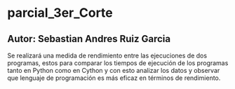 # parcial_3er_Corte

## Autor: Sebastian Andres Ruiz Garcia

Se realizará una medida de rendimiento entre las ejecuciones de dos programas, estos para comparar los tiempos de ejecución de los programas tanto en Python como en Cython y con esto analizar los datos y observar que lenguaje de programación es más eficaz en términos de rendimiento.


